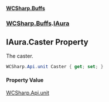 #### [WCSharp\.Buffs](README.md 'README')
### [WCSharp\.Buffs](WCSharp.Buffs.md 'WCSharp\.Buffs').[IAura](WCSharp.Buffs.IAura.md 'WCSharp\.Buffs\.IAura')

## IAura\.Caster Property

The caster\.

```csharp
WCSharp.Api.unit Caster { get; set; }
```

#### Property Value
[WCSharp\.Api\.unit](https://learn.microsoft.com/en-us/dotnet/api/wcsharp.api.unit 'WCSharp\.Api\.unit')